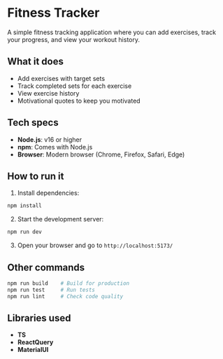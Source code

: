 # Fitness Tracker

A simple fitness tracking application where you can add exercises, track your progress, and view your workout history.

## What it does

- Add exercises with target sets
- Track completed sets for each exercise
- View exercise history
- Motivational quotes to keep you motivated

## Tech specs

- **Node.js**: v16 or higher
- **npm**: Comes with Node.js
- **Browser**: Modern browser (Chrome, Firefox, Safari, Edge)

## How to run it

1. Install dependencies:

```bash
npm install
```

2. Start the development server:

```bash
npm run dev
```

3. Open your browser and go to `http://localhost:5173/`

## Other commands

```bash
npm run build    # Build for production
npm run test     # Run tests
npm run lint     # Check code quality
```

## Libraries used

- **TS**
- **ReactQuery**
- **MaterialUI**
